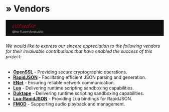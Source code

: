# » Vendors

![](https://raw.githubusercontent.com/ov-studio/.github/main/profile/banner.png)

###### We would like to express our sincere appreciation to the following vendors for their invaluable contributions that have enabled the success of this project:

* [**OpenSSL**](https://www.openssl.org) - Providing secure cryptographic operations.
* [**RapidJSON**](https://rapidjson.org) - Facilitating efficient JSON parsing and generation.
* [**ENet**](http://enet.bespin.org) - Ensuring reliable network communication.
* [**Lua**](https://www.lua.org) - Delivering runtime scripting sandboxing capabilities.
* [**Duktape**](https://duktape.org) - Delivering runtime scripting sandboxing capabilities.
* [**Lua-RapidJSON**](https://github.com/xpol/lua-rapidjson) - Providing Lua bindings for RapidJSON.
* [**FMOD**](https://www.fmod.com) - Supporting audio playback and management.
